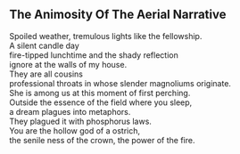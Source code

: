 The Animosity Of The Aerial Narrative
-------------------------------------
Spoiled weather, tremulous lights like the fellowship.  
A silent candle day  
fire-tipped lunchtime and the shady reflection  
ignore at the walls of my house.  
They are all cousins  
professional throats in whose slender magnoliums originate.  
She is among us at this moment of first perching.  
Outside the essence of the field where you sleep,  
a dream plagues into metaphors.  
They plagued it with phosphorus laws.  
You are the hollow god of a ostrich,  
the senile ness of the crown, the power of the fire.  
